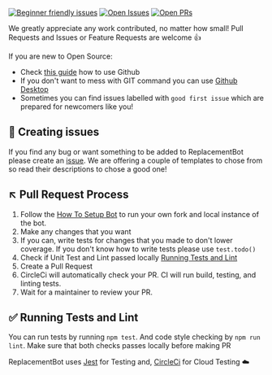 [![Beginner friendly issues](https://img.shields.io/github/issues/ReplacementBot/ReplacementBot/good%20first%20issue?color=blueviolet&label=beginner%20friendly%20issues&logo=github)](https://github.com/ReplacementBot/ReplacementBot/labels/good%20first%20issue) 
[![Open Issues](https://img.shields.io/github/issues/ReplacementBot/ReplacementBot?color=blueviolet&label=issues&logo=github)](https://github.com/ReplacementBot/ReplacementBot/issues)
[![Open PRs](https://img.shields.io/github/issues-pr/ReplacementBot/ReplacementBot?color=blueviolet&label=pull%20requests&logo=github)](https://github.com/ReplacementBot/ReplacementBot/pulls) 

<!-- There are couple of shields showing open prs issues etc. use markdown preview to view them-->

We greatly appreciate any work contributed, no matter how small! Pull Requests and Issues or Feature Requests are welcome 👍

If you are new to Open Source:  
- Check [this guide](https://help.github.com/en/github/getting-started-with-github) how to use Github
- If you don't want to mess with GIT command you can use [Github Desktop](https://desktop.github.com)
- Sometimes you can find issues labelled with `good first issue` which are prepared for newcomers like you!


## 🐞 Creating issues

If you find any bug or want something to be added to ReplacementBot please create an [issue](https://github.com/MrBartusek/ReplacementBot/issues). We are offering a couple of templates to chose from so read their descriptions to chose a good one!

## ↖️ Pull Request Process

1. Follow the [How To Setup Bot](https://github.com/MrBartusek/ReplacementBot/wiki/⚡️-How-to-Setup-Bot) to run your own fork and local instance of the bot.
2. Make any changes that you want
3. If you can, write tests for changes that you made to don't lower coverage. If you don't know how to write tests please use `test.todo()`
4. Check if Unit Test and Lint passed locally [Running Tests and Lint](#✅-Running-Tests-and-Lint)
5. Create a Pull Request
6. CircleCi will automatically check your PR. CI will run build, testing, and linting tests.
7. Wait for a maintainer to review your PR.

## ✅ Running Tests and Lint 
You can run tests by running `npm test`. And code style checking by `npm run lint`. Make sure that both checks passes locally before making PR

ReplacementBot uses [Jest](https://jestjs.io) for Testing and, [CircleCi](https://circleci.com) for Cloud Testing ☁️
